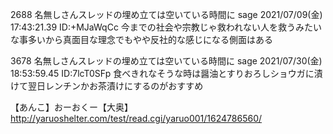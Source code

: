 2688 名無しさんスレッドの埋め立ては空いている時間に sage 2021/07/09(金) 17:43:21.39 ID:+MJaWqCc
今までの社会や宗教じゃ救われない人を救うみたいな事多いから真面目な理念でもやや反社的な感じになる側面はある

3678 名無しさんスレッドの埋め立ては空いている時間に sage 2021/07/30(金) 18:53:59.45 ID:7lcT0SFp
食べきれなそうな時は醤油とすりおろしショウガに漬けて翌日レンチンかお茶漬けにするのがおすすめ


【あんこ】おーおくー【大奥】
http://yaruoshelter.com/test/read.cgi/yaruo001/1624786560/